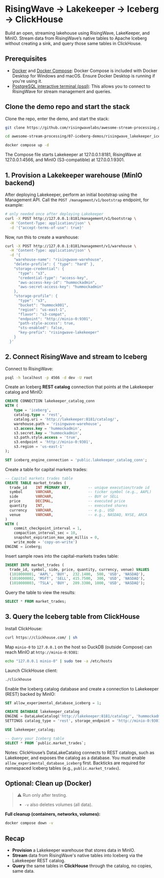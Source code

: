 # RisingWave → Lakekeeper → Iceberg → ClickHouse

Build an open, streaming lakehouse using RisingWave, LakeKeeper, and MinIO. Stream data from RisingWave’s native tables to Apache Iceberg without creating a sink, and query those same tables in ClickHouse.

## Prerequisites

* [Docker](https://docs.docker.com/get-docker/) and [Docker Compose](https://docs.docker.com/compose/install/): Docker Compose is included with Docker Desktop for Windows and macOS. Ensure Docker Desktop is running if you're using it.
* [PostgreSQL interactive terminal (psql)](https://www.postgresql.org/download/): This allows you to connect to RisingWave for stream management and queries.

## Clone the demo repo and start the stack

Clone the repo, enter the demo, and start the stack:

```bash
git clone https://github.com/risingwavelabs/awesome-stream-processing.git

cd awesome-stream-processing/07-iceberg-demos/risingwave_lakekeeper_iceberg_clickhouse

docker compose up -d
```
The Compose file starts Lakekeeper at 127.0.0.1:8181, RisingWave at 127.0.0.1:4566, and MinIO (S3-compatible) at 127.0.0.1:9301.

## 1. Provision a Lakekeeper warehouse (MinIO backend)

After deploying Lakekeeper, perform an initial bootstrap using the Management API. Call the `POST /management/v1/bootstrap` endpoint, for example:

```bash
# only needed once after deploying Lakekeeper
curl -X POST http://127.0.0.1:8181/management/v1/bootstrap \
  -H 'Content-Type: application/json' \
  -d '{"accept-terms-of-use": true}'
```

Now, run this to create a warehouse:

```bash
curl -X POST http://127.0.0.1:8181/management/v1/warehouse \
  -H 'Content-Type: application/json' \
  -d '{
    "warehouse-name": "risingwave-warehouse",
    "delete-profile": { "type": "hard" },
    "storage-credential": {
      "type": "s3",
      "credential-type": "access-key",
      "aws-access-key-id": "hummockadmin",
      "aws-secret-access-key": "hummockadmin"
    },
    "storage-profile": {
      "type": "s3",
      "bucket": "hummock001",
      "region": "us-east-1",
      "flavor": "s3-compat",
      "endpoint": "http://minio-0:9301",
      "path-style-access": true,
      "sts-enabled": false,
      "key-prefix": "risingwave-lakekeeper"
    }
  }'
```

## 2. Connect RisingWave and stream to Iceberg

Connect to RisingWave:

```bash
psql -h localhost -p 4566 -d dev -U root
```

Create an Iceberg **REST catalog** connection that points at the Lakekeeper catalog and MinIO:

```sql
CREATE CONNECTION lakekeeper_catalog_conn
WITH (
    type = 'iceberg',
    catalog.type = 'rest',
    catalog.uri = 'http://lakekeeper:8181/catalog/',
    warehouse.path = 'risingwave-warehouse',
    s3.access.key = 'hummockadmin',
    s3.secret.key = 'hummockadmin',
    s3.path.style.access = 'true',
    s3.endpoint = 'http://minio-0:9301',
    s3.region = 'us-east-1'
);
```
```sql
SET iceberg_engine_connection = 'public.lakekeeper_catalog_conn';
```

Create a table for capital markets trades:

```sql
-- Capital markets trades table
CREATE TABLE market_trades (
  trade_id    INT PRIMARY KEY,        -- unique execution/trade id
  symbol      VARCHAR,                -- ticker symbol (e.g., AAPL)
  side        VARCHAR,                -- BUY or SELL
  price       DECIMAL,                -- executed price
  quantity    INT,                    -- executed shares
  currency    VARCHAR,                -- e.g., USD
  venue       VARCHAR,                -- e.g., NASDAQ, NYSE, ARCA
)
WITH (
    commit_checkpoint_interval = 1,
    compaction_interval_sec = 10,
    snapshot_expiration_max_age_millis = 0,
    write_mode = 'copy-on-write')
ENGINE = iceberg;
```

Insert sample rows into the capital-markets trades table:

```sql
INSERT INTO market_trades (
  trade_id, symbol, side, price, quantity, currency, venue) VALUES
  (1010000001, 'AAPL', 'BUY',  232.1400,  500, 'USD', 'NASDAQ'),
  (1010000002, 'MSFT', 'SELL', 415.7500,  300, 'USD', 'NASDAQ'),
  (1010000003, 'TSLA', 'BUY',  289.3300, 1000, 'USD', 'NASDAQ');
```

Query the table to view the results:

```sql
SELECT * FROM market_trades;
```

## 3. Query the Iceberg table from ClickHouse

Install ClickHouse:

```bash
curl https://clickhouse.com/ | sh
```
Map `minio-0` to `127.0.0.1` on the host so DuckDB (outside Compose) can reach MinIO at `http://minio-0:9301`:

```bash
echo "127.0.0.1 minio-0" | sudo tee -a /etc/hosts
```

Launch ClickHouse client:

```bash
./clickhouse
```

Enable the Iceberg catalog database and create a connection to Lakekeeper (REST) backed by MinIO:

```sql
SET allow_experimental_database_iceberg = 1;

CREATE DATABASE lakekeeper_catalog
ENGINE = DataLakeCatalog('http://lakekeeper:8181/catalog/', 'hummockadmin', 'hummockadmin')
SETTINGS catalog_type = 'rest', storage_endpoint = 'http://minio-0:9301/', warehouse = 'risingwave-warehouse';

USE lakekeeper_catalog;

-- Query your Iceberg table 
SELECT * FROM `public.market_trades`;
```

Notes: ClickHouse’s DataLakeCatalog connects to REST catalogs, such as Lakekeeper, and exposes the catalog as a database. You must enable `allow_experimental_database_iceberg` first. Backticks are required for namespaced Iceberg tables (e.g., `public.market_trades`).

## Optional: Clean up (Docker)

> ⚠️ Run only after testing.
>
> * `-v` also deletes volumes (all data).

**Full cleanup (containers, networks, volumes):**

```bash
docker compose down -v
```

## Recap

* **Provision** a Lakekeeper warehouse that stores data in MinIO.
* **Stream** data from RisingWave's native tables into Iceberg via the Lakekeeper REST catalog.
* **Query** the same tables in **ClickHouse** through the catalog, no copies, same data.
